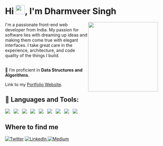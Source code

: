 <h1 align="left">Hi <img src="https://raw.githubusercontent.com/MartinHeinz/MartinHeinz/master/wave.gif" width="30px">, I'm Dharmveer Singh</h1>
<img align='right' src="https://achintya-portfolio.vercel.app/plane.gif" width="230">
I'm a passionate front-end web developer from India. My passion for software lies with dreaming up ideas and making them come true with elegant interfaces. I take great care in the experience, architecture, and code quality of the things I build.

<br/>
<br/>

🌱 I’m proficient in **Data Structures and Algorithms**.


Link to my [Portfolio Website](https://dharmveer-singh.netlify.app/).


## 🚀 Languages and Tools:

<p>
     <img src="https://img.shields.io/badge/html5%20-%23e34f26.svg?&style=for-the-badge&logo=html5&logoColor=white" />&nbsp;&nbsp;
     <img src="https://img.shields.io/badge/tailwindcss-%2338B2AC.svg?&style=for-the-badge&logo=tailwind-css&logoColor=white" />&nbsp;&nbsp;
    <img src="https://img.shields.io/badge/TypeScript-007ACC?style=for-the-badge&logo=typescript&logoColor=white" />&nbsp;&nbsp;
    <img src="https://img.shields.io/badge/next.js-000000?style=for-the-badge&logo=nextdotjs&logoColor=white" />&nbsp;&nbsp;
    <img src="https://img.shields.io/badge/CSS3-1572B6?&style=for-the-badge&logo=css3&logoColor=white" />&nbsp;&nbsp;
    <img src="https://img.shields.io/badge/JavaScript-F7DF1E?style=for-the-badge&logo=javascript&logoColor=black" />&nbsp;&nbsp;
<img src="https://img.shields.io/badge/React-20232A?style=for-the-badge&logo=react&logoColor=61DAFB" />&nbsp;&nbsp;
<!-- <img src="https://img.shields.io/badge/Bootstrap-563D7C?style=for-the-badge&logo=bootstrap&logoColor=white">&nbsp;&nbsp; -->
<!-- <img src="https://img.shields.io/badge/MongoDB-4EA94B?style=for-the-badge&logo=mongodb&logoColor=white" />&nbsp;&nbsp; -->
<!--     <img src="https://img.shields.io/badge/figma-%23DD0031.svg?&style=for-the-badge&logo=redis&logoColor=white" />&nbsp;&nbsp; -->
            <img src="https://img.shields.io/badge/figma-47c9b1.svg?&style=for-the-badge&logo=figma&logoColor=white" />&nbsp;&nbsp;
<!--      <img src="https://uxwing.com/wp-content/themes/uxwing/download/10-brands-and-social-media/figma.svg?style=for-the-badge&logo=nodedotjs&logoColor=white" />&nbsp;&nbsp; -->
     <img src="https://img.shields.io/badge/npm-CB3837?style=for-the-badge&logo=npm&logoColor=white" />&nbsp;&nbsp;
<!--     <img src="https://img.shields.io/badge/Express.js-000000?style=for-the-badge&logo=express&logoColor=white" />&nbsp;&nbsp; -->
        </p>


## Where to find me
<p> <a href="https://twitter.com/DharmuBurning" target="_blank"><img alt="Twitter" src="https://img.shields.io/badge/twitter-%231DA1F2.svg?&style=for-the-badge&logo=twitter&logoColor=white" /></a> 
    <a href="https://www.linkedin.com/in/dharmveer-singh-54401020a/" target="_blank"><img alt="LinkedIn" src="https://img.shields.io/badge/linkedin-%230077B5.svg?&style=for-the-badge&logo=linkedin&logoColor=white" />
<!--             </a> <a href="https://medium.com/@vibrantachintya" target="_blank"><img alt="Medium" src="https://img.shields.io/badge/medium-%2312100E.svg?&style=for-the-badge&logo=medium&logoColor=white" /></a>  -->
            <a href="mailto:singhdharmu89@gmail.com" target="_blank"><img alt="Medium" src="https://img.shields.io/badge/Gmail-D14836?style=for-the-badge&logo=gmail&logoColor=white" /></a>
</p>
